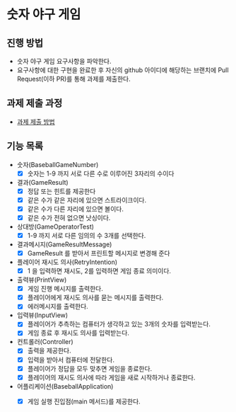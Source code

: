 # 숫자 야구 게임
## 진행 방법
* 숫자 야구 게임 요구사항을 파악한다.
* 요구사항에 대한 구현을 완료한 후 자신의 github 아이디에 해당하는 브랜치에 Pull Request(이하 PR)를 통해 과제를 제출한다.

## 과제 제출 과정
* [과제 제출 방법](https://github.com/next-step/nextstep-docs/tree/master/precourse)

## 기능 목록
* 숫자(BaseballGameNumber)
  * [x] 숫자는 1-9 까지 서로 다른 수로 이루어진 3자리의 수이다
* 결과(GameResult)
  * [x] 정답 또는 힌트를 제공한다
  * [x] 같은 수가 같은 자리에 있으면 스트라이크이다.
  * [x] 같은 수가 다른 자리에 있으면 볼이다.
  * [x] 같은 수가 전혀 없으면 낫싱이다. 
* 상대방(GameOperatorTest)
  * [x] 1-9 까지 서로 다른 임의의 수 3개를 선택한다.
* 결과메시지(GameResultMessage)
  * [x] GameResult 를 받아서 프린트할 메시지로 변경해 준다
  
* 플레이어 재시도 의사(RetryIntention)
  * [x] 1 을 입력하면 재시도, 2를 입력하면 게임 종료 의미이다. 
  
* 출력뷰(PrintView)
  * [x] 게임 진행 메시지를 출력한다.
  * [x] 플레이어에게 재시도 의사를 묻는 메시지를 출력한다. 
  * [x] 에러메시지를 출력한다.

* 입력뷰(InputView)
  * [x] 플레이어가 추측하는 컴퓨터가 생각하고 있는 3개의 숫자를 입력받는다.
  * [x] 게임 종료 후 재시도 의사를 입력받는다.
  
* 컨트롤러(Controller)
  * [x] 출력을 제공한다. 
  * [x] 입력을 받아서 컴퓨터에 전달한다. 
  * [x] 플레이어가 정답을 모두 맞추면 게임을 종료한다. 
  * [x] 플레이어의 재시도 의사에 따라 게임을 새로 시작하거나 종료한다.
  
* 어플리케이션(BaseballApplication)
  * [x] 게임 실행 진입점(main 메서드)를 제공한다.
 



